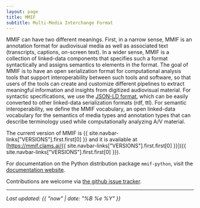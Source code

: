 ```yaml
---
layout: page
title: MMIF
subtitle: Multi-Media Interchange Format
---
```


MMIF can have two different meanings. First, in a narrow sense, MMIF is an annotation format for audiovisual media as well as associated text (transcripts, captions, on-screen text). In a wider sense, MMIF is a collection of linked-data components that specifies such a format syntactically and assigns semantics to elements in the format. The goal of MMIF is to have an open serialization format for computational analysis tools that support interoperability between such tools and software, so that users of the tools can create and customize different pipelines to extract meaningful information and insights from digitized audiovisual material. For syntactic specifications, we use the [JSON-LD format](https://json-ld.org/), which can be easily converted to other linked-data serialization formats (rdf, ttl). For semantic interoperability, we define the MMIF vocabulary, an open linked-data vocabulary for the semantics of media types and annotation types that can describe terminology used while computationally analyzing A/V material.

The current version of MMIF is {{ site.navbar-links["VERSIONS"].first.first[0] }} and it is available at [https://mmif.clams.ai/{{ site.navbar-links["VERSIONS"].first.first[0] }}]({{ site.navbar-links["VERSIONS"].first.first[0] }}).

For documentation on the Python distribution package `mmif-python`, visit the [documentation website](https://www.clams.ai/mmif-python).

Contributions are welcome via [the github issue tracker](https://github.com/clamsproject/mmif/issues).

---

*Last updated: {{ "now" | date: "%B %e %Y" }}*


